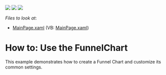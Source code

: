 <!-- default badges list -->
![](https://img.shields.io/endpoint?url=https://codecentral.devexpress.com/api/v1/VersionRange/128567258/16.2.3%2B)
[![](https://img.shields.io/badge/Open_in_DevExpress_Support_Center-FF7200?style=flat-square&logo=DevExpress&logoColor=white)](https://supportcenter.devexpress.com/ticket/details/T557175)
[![](https://img.shields.io/badge/📖_How_to_use_DevExpress_Examples-e9f6fc?style=flat-square)](https://docs.devexpress.com/GeneralInformation/403183)
<!-- default badges end -->
<!-- default file list -->
*Files to look at*:

* [MainPage.xaml](./CS/FunnelChart/MainPage.xaml) (VB: [MainPage.xaml](./VB/FunnelChart/MainPage.xaml))
<!-- default file list end -->
# How to: Use the FunnelChart


<p>This example demonstrates how to create a Funnel Chart and customize its common settings.</p>

<br/>



